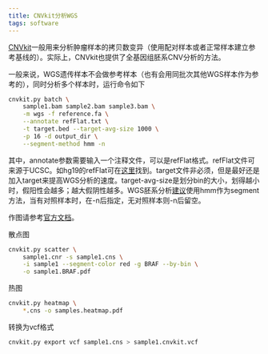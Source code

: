 ```yaml
---
title: CNVkit分析WGS
tags: software
---
```


[CNVkit](https://cnvkit.readthedocs.io/en/stable/)一般用来分析肿瘤样本的拷贝数变异（使用配对样本或者正常样本建立参考基线的）。实际上，CNVkit也提供了全基因组胚系CNV分析的方法。

一般来说，WGS遗传样本不会做参考样本（也有会用同批次其他WGS样本作为参考的），同时分析多个样本时，运行命令如下
```bash
cnvkit.py batch \
	sample1.bam sample2.bam sample3.bam \
	-m wgs -f reference.fa \
	--annotate refFlat.txt \
	-t target.bed --target-avg-size 1000 \
	-p 16 -d output_dir \
	--segment-method hmm -n
```

其中，annotate参数需要输入一个注释文件，可以是refFlat格式。refFlat文件可来源于UCSC。如hg19的refFlat可在[这里](https://hgdownload.cse.ucsc.edu/goldenPath/hg19/database/)找到。target文件非必须，但是最好还是加入target来提高WGS分析的速度。target-avg-size是划分bin的大小，划得越小时，假阳性会越多；越大假阴性越多。WGS胚系分析[建议](https://github.com/etal/cnvkit/issues/484)使用hmm作为segment方法，当有对照样本时，在-n后指定，无对照样本则-n后留空。

作图请参考[官方文档](https://cnvkit.readthedocs.io/en/stable/plots.html)。

散点图
```bash
cnvkit.py scatter \
	sample1.cnr -s sample1.cns \
	-i sample1 --segment-color red -g BRAF --by-bin \
	-o sample1.BRAF.pdf
```

热图
```bash
cnvkit.py heatmap \
	*.cns -o samples.heatmap.pdf
```

转换为vcf格式
```bash
cnvkit.py export vcf sample1.cns > sample1.cnvkit.vcf
```